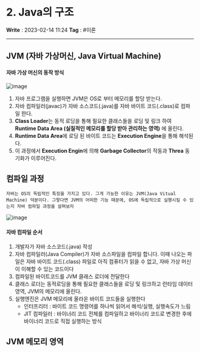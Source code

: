 # 2. Java의 구조
**Write** : 2023-02-14 11:24
**Tag** : #이론
***
## JVM (자바 가상머신, Java Virtual Machine)

#### 자바 가상 머신의 동작 방식
![image](https://user-images.githubusercontent.com/56426044/218994284-7d3de440-5cfa-46bc-a0ba-7e97442265d7.png)

1. 자바 프로그램을 실행하면 JVM은 OS로 부터 메모리를 할당 받는다.
2. 자바 컴파일러(javac)가 자바 소스코드(.java)를 자바 바이트 코드(.class)로 컴파일 한다.
3. **Class Loader**는 동적 로딩을 통해 필요한 클래스들을 로딩 및 링크 하여 **Runtime Data Area (실질적인 메모리를 할당 받아 관리하는 영역)** 에 올린다.
4. **Runtime Data Area**에 로딩 된 바이트 코드는 **Execution Engine**을 통해 해석된다.
5. 이 과정에서 **Execution Engin**에 의해 **Garbage Collector**의 작동과 **Threa** 동기화가 이루어진다.  


## 컴파일 과정
```ad-quote
자바는 OS의 독립적인 특징을 가지고 있다. 그게 가능한 이유는 JVM(Java Vitual Machine) 덕분이다. 그렇다면 JVM의 어떠한 기능 때문에, OS에 독립적으로 실행시킬 수 있는지 자바 컴파일 과정을 살펴보자
```

![image](https://user-images.githubusercontent.com/56426044/218621266-adef1914-65be-498e-905d-1a75b5266c86.png)
#### 자바 컴파일 순서
1. 개발자가 자바 소스코드(.java) 작성
2. 자바 컴파일러(Java Compiler)가 자바 소스파일을 컴파일 합니다. 이때 나오는 파일은 자바 바이트 코드(.class) 파일로 아직 컴퓨터가 읽을 수 없고, 자바 가상 머신이 이해할 수 있는 코드이다
3. 컴파일된 바이트코드를 JVM 클래스 로더에 전달한다
4. 클래스 로더는 동적로딩을 통해 필요한 클래스들을 로딩 및 링크하고 런타임 데이터 영역, JVM의 메모리에 올린다.
5. 실행엔진은 JVM 메모리에 올라온 바이트 코드들을 실행한다
	- 인터프리터 : 바이트 코드 명령어를 하나씩 읽어서 해석/실행, 실행속도가 느림
	- JIT 컴파일러 : 바이너리 코드 전체를 컴파일하고 바이너리 코드로 변경한 후에 바이너리 코드로 직접 실행하는 방식

## JVM 메모리 영역
